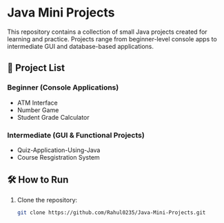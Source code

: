 # Java Mini Projects

This repository contains a collection of small Java projects created for learning and practice. Projects range from beginner-level console apps to intermediate GUI and database-based applications.

## 📁 Project List

### Beginner (Console Applications)
- ATM Interface
- Number Game
- Student Grade Calculator

### Intermediate (GUI & Functional Projects)
- Quiz-Application-Using-Java
- Course Resgistration System



## 🛠 How to Run

1. Clone the repository:
   ```bash
   git clone https://github.com/Rahul0235/Java-Mini-Projects.git
